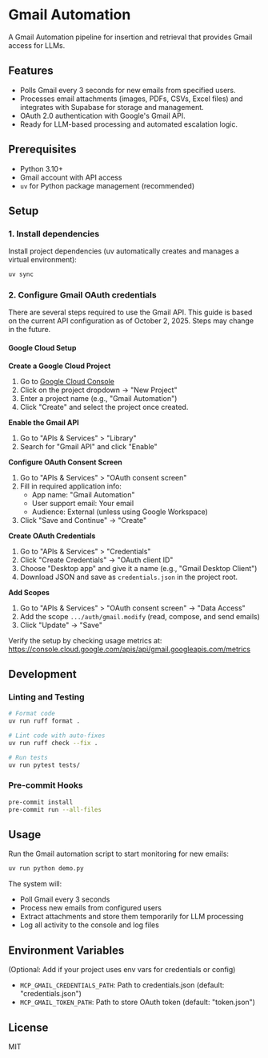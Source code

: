 # Gmail Automation

A Gmail Automation pipeline for insertion and retrieval that provides Gmail access for LLMs.

## Features

- Polls Gmail every 3 seconds for new emails from specified users.
- Processes email attachments (images, PDFs, CSVs, Excel files) and integrates with Supabase for storage and management.
- OAuth 2.0 authentication with Google's Gmail API.
- Ready for LLM-based processing and automated escalation logic.

## Prerequisites

- Python 3.10+
- Gmail account with API access
- `uv` for Python package management (recommended)

## Setup

### 1. Install dependencies

Install project dependencies (uv automatically creates and manages a virtual environment):

```bash
uv sync
```

### 2. Configure Gmail OAuth credentials

There are several steps required to use the Gmail API. This guide is based on the current API configuration as of October 2, 2025. Steps may change in the future.

#### Google Cloud Setup

**Create a Google Cloud Project**

1. Go to [Google Cloud Console](https://console.cloud.google.com/)
2. Click on the project dropdown → "New Project"
3. Enter a project name (e.g., "Gmail Automation")
4. Click "Create" and select the project once created.

**Enable the Gmail API**

1. Go to "APIs & Services" > "Library"
2. Search for "Gmail API" and click "Enable"

**Configure OAuth Consent Screen**

1. Go to "APIs & Services" > "OAuth consent screen"
2. Fill in required application info:
   - App name: "Gmail Automation"
   - User support email: Your email
   - Audience: External (unless using Google Workspace)
3. Click "Save and Continue" → "Create"

**Create OAuth Credentials**

1. Go to "APIs & Services" > "Credentials"
2. Click "Create Credentials" → "OAuth client ID"
3. Choose "Desktop app" and give it a name (e.g., "Gmail Desktop Client")
4. Download JSON and save as `credentials.json` in the project root.

**Add Scopes**

1. Go to "APIs & Services" > "OAuth consent screen" → "Data Access"
2. Add the scope `.../auth/gmail.modify` (read, compose, and send emails)
3. Click "Update" → "Save"

Verify the setup by checking usage metrics at:
https://console.cloud.google.com/apis/api/gmail.googleapis.com/metrics

## Development

### Linting and Testing

```bash
# Format code
uv run ruff format .

# Lint code with auto-fixes
uv run ruff check --fix .

# Run tests
uv run pytest tests/
```

### Pre-commit Hooks

```bash
pre-commit install
pre-commit run --all-files
```

## Usage

Run the Gmail automation script to start monitoring for new emails:

```bash
uv run python demo.py
```

The system will:

- Poll Gmail every 3 seconds
- Process new emails from configured users
- Extract attachments and store them temporarily for LLM processing
- Log all activity to the console and log files

## Environment Variables

(Optional: Add if your project uses env vars for credentials or config)

- `MCP_GMAIL_CREDENTIALS_PATH`: Path to credentials.json (default: "credentials.json")
- `MCP_GMAIL_TOKEN_PATH`: Path to store OAuth token (default: "token.json")

## License

MIT
```